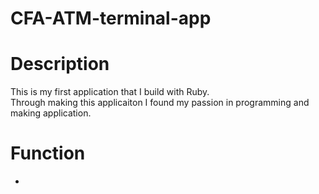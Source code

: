 # CFA-ATM-terminal-app

# Description  
  This is my first application that I build with Ruby.  
  Through making this applicaiton I found my passion in programming and making application.  
  
# Function  
 *
